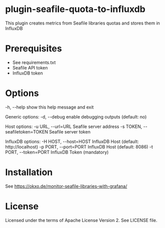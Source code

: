 # plugin-seafile-quota-to-influxdb
This plugin creates metrics from Seafile libraries quotas and stores them in InfluxDB

# Prerequisites
- See requirements.txt
- Seafile API token
- InfluxDB token


# Options
 -h, --help            show this help message and exit

  Generic options:
    -d, --debug         enable debugging outputs (default: no)

  Host options:
    -u URL, --url=URL   Seafile server address
    -s TOKEN, --seafiletoken=TOKEN
                        Seafile server token

  InfluxDB options:
    -H HOST, --host=HOST
                        InfluxDB Host (default: http://localhost)
    -p PORT, --port=PORT
                        InfluxDB Host (default: 8086)
    -t PORT, --token=PORT
                        InfluxDB Token (mandatory)


# Installation
See https://okxo.de/monitor-seafile-libraries-with-grafana/

# License
Licensed under the terms of Apache License Version 2. See LICENSE file.